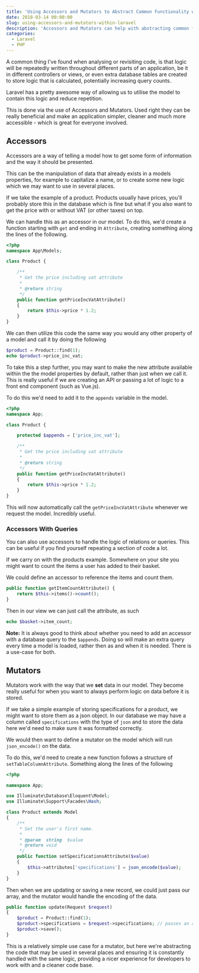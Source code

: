 ```yaml
---
title: 'Using Accessors and Mutators to Abstract Common Functionality within Laravel'
date: 2018-03-14 00:00:00
slug: using-accessors-and-mutators-within-laravel
description: 'Accessors and Mutators can help with abstracting common functionality in our application into one consistent location. By utilising them we can provide a more consistent codebase and improve the workflow between developers.'
categories:
  - Laravel
  - PHP
---
```


A common thing I've found when analysing or revisiting code, is that logic will be repeatedly written throughout different parts of an application, be it in different controllers or views, or even extra database tables are created to store logic that is calculated, potentially increasing query counts.

Laravel has a pretty awesome way of allowing us to utilise the model to contain this logic and reduce repetition.

This is done via the use of Accessors and Mutators. Used right they can be really beneficial and make an application simpler, cleaner and much more accessible - which is great for everyone involved.

## Accessors

Accessors are a way of telling a model how to get some form of information and the way it should be presented.

This can be the manipulation of data that already exists in a models properties, for example to capitalize a name, or to create some new logic which we may want to use in several places.

If we take the example of a product. Products usually have prices, you'll probably store this in the database which is fine but what if you also want to get the price with or without VAT (or other taxes) on top.

We can handle this as an accessor in our model. To do this, we'd create a function starting with `get` and ending in `Attribute`, creating something along the lines of the following.

```php
<?php
namespace App\Models;

class Product {

    /**
     * Get the price including vat attribute
     *
     * @return string
     */
    public function getPriceIncVatAttribute()
    {
        return $this->price * 1.2;
    }
}
```

We can then utilize this code the same way you would any other property of a model and call it by doing the following

```php
$product = Product::find(1);
echo $product->price_inc_vat;
```

To take this a step further, you may want to make the new attribute available within the the model properties by default, rather than just when we call it. This is really useful if we are creating an API or passing a lot of logic to a front end component (such as Vue.js).

To do this we'd need to add it to the `appends` variable in the model.

```php
<?php
namespace App;

class Product {

    protected $appends = ['price_inc_vat'];

    /**
     * Get the price including vat attribute
     *
     * @return string
     */
    public function getPriceIncVatAttribute()
    {
        return $this->price * 1.2;
    }
}
```

This will now automatically call the `getPriceIncVatAttribute` whenever we request the model. Incredibly useful.

### Accessors With Queries

You can also use accessors to handle the logic of relations or queries. This can be useful if you find yourself repeating a section of code a lot.

If we carry on with the products example. Somewhere on your site you might want to count the items a user has added to their basket.

We could define an accessor to reference the items and count them.

```php
public function getItemCountAttribute() {
    return $this->items()->count();
}
```

Then in our view we can just call the attribute, as such

```php
echo $basket->item_count;
```

**Note:** It is always good to think about whether you need to add an accessor with a database query to the `$appends`. Doing so will make an extra query every time a model is loaded, rather then as and when it is needed. There is a use-case for both.

## Mutators

Mutators work with the way that we **set** data in our model. They become really useful for when you want to always perform logic on data before it is stored.

If we take a simple example of storing specifications for a product, we might want to store them as a json object. In our database we may have a column called `specifications` with the type of `json` and to store the data here we'd need to make sure it was formatted correctly.

We would then want to define a mutator on the model which will run `json_encode()` on the data.

To do this, we'd need to create a new function follows a structure of `setTableColumnAttribute`. Something along the lines of the following

```php
<?php

namespace App;

use Illuminate\Database\Eloquent\Model;
use Illuminate\Support\Facades\Hash;

class Product extends Model
{
    /**
     * Set the user's first name.
     *
     * @param  string  $value
     * @return void
     */
    public function setSpecificationsAttribute($value)
    {
        $this->attributes['specifications'] = json_encode($value);
    }
}
```

Then when we are updating or saving a new record, we could just pass our array, and the mutator would handle the encoding of the data.

```php
public function update(Request $request)
{
    $product = Product::find(1);
    $product->specifications = $request->specifications; // passes an array
    $product->save();
}
```

This is a relatively simple use case for a mutator, but here we're abstracting the code that may be used in several places and ensuring it is constantly handled with the same logic, providing a nicer experience for developers to work with and a cleaner code base.
